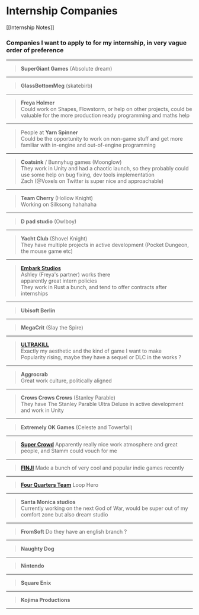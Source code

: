 # Internship Companies

[[Internship Notes]]

### Companies I want to apply to for my internship, in very vague order of preference

---

> **SuperGiant Games** (Absolute dream)

---

> **GlassBottomMeg** (skatebirb)

---

> **Freya Holmer**  
> Could work on Shapes, Flowstorm, or help on other projects, could be valuable for the more production ready programming and maths help

---

> People at **Yarn Spinner**  
> Could be the opportunity to work on non-game stuff and get more familiar with in-engine and out-of-engine programming

---

> **Coatsink** / Bunnyhug games (Moonglow)  
> They work in Unity and had a chaotic launch, so they probably could use some help on bug fixing, dev tools implementation  
> Zach (@Voxels on Twitter is super nice and approachable)

---

> **Team Cherry** (Hollow Knight)  
> Working on Silksong hahahaha

---

> **D pad studio** (Owlboy)

---

> **Yacht Club** (Shovel Knight)  
> They have multiple projects in active development (Pocket Dungeon, the mouse game etc)

---

> [**Embark Studios**](https://www.embark-studios.com/)  
> Ashley (Freya's partner) works there  
> apparently great intern policies  
> They work in Rust a bunch, and tend to offer contracts after internships

---

> **Ubisoft Berlin**

---

> **MegaCrit** (Slay the Spire)

---

> [**ULTRAKILL**](https://twitter.com/ULTRAKILLGame)  
> Exactly my aesthetic and the kind of game I want to make  
> Popularity rising, maybe they have a sequel or DLC in the works ?

---

> **Aggrocrab**  
> Great work culture, politically aligned

---

> **Crows Crows Crows** (Stanley Parable)  
> They have The Stanley Parable Ultra Deluxe in active development and work in Unity

---

> **Extremely OK Games** (Celeste and Towerfall)

---

> [**Super Crowd**](https://super-crowd.com)
> Apparently really nice work atmosphere and great people, and Stamm could vouch for me

---

> [**FINJI**](https://finji.co)
> Made a bunch of very cool and popular indie games recently

---

> [**Four Quarters Team**](https://twitter.com/_FQteam) Loop Hero

---

> **Santa Monica studios**  
> Currently working on the next God of War, would be super out of my comfort zone but also dream studio

---

> **FromSoft**
> Do they have an english branch ?

---

> **Naughty Dog**

---

> **Nintendo**

---

> **Square Enix**

---

> **Kojima Productions**

---
